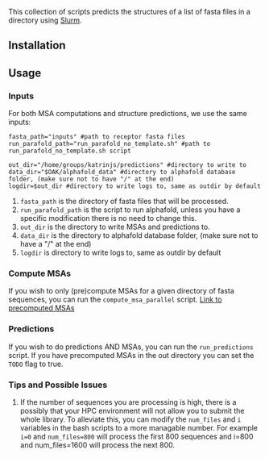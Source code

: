 This collection of scripts predicts the structures of a list of fasta files in a directory using [Slurm](https://slurm.schedmd.com/documentation.html).

## Installation

## Usage

### Inputs
For both MSA computations and structure predictions, we use the same inputs:
```
fasta_path="inputs" #path to receptor fasta files 
run_parafold_path="run_parafold_no_template.sh" #path to run_parafold_no_template.sh script

out_dir="/home/groups/katrinjs/predictions" #directory to write to
data_dir="$OAK/alphafold_data" #directory to alphafold database folder, (make sure not to have "/" at the end)  
logdir=$out_dir #directory to write logs to, same as outdir by default
```
1. `fasta_path` is the directory of fasta files that will be processed.
1. `run_parafold_path` is the script to run alphafold, unless you have a specific modification there is no need to change this.
1. `out_dir` is the directory to write MSAs and predictions to.
1. `data_dir` is the directory to alphafold database folder, (make sure not to have a "/" at the end)
1. `logdir` is directory to write logs to, same as outdir by default



### Compute MSAs 
If you wish to only (pre)compute MSAs for a given directory of fasta sequences, you can run the `compute_msa_parallel` script. [Link to precomputed MSAs](https://drive.google.com/file/d/1CzcO4JfKO8NrnVQvIKIQTCn__ha1ZWly/view?usp=share_link)

### Predictions
If you wish to do predictions AND MSAs, you can run the `run_predictions` script. If you have precomputed MSAs in the out directory you can set the `TODO` flag to true.

### Tips and Possible Issues
1. If the number of sequences you are processing is high, there is a possibly that your HPC environment will not allow you to submit the whole library. To alleviate this, you can modify the `num_files` and `i` variables in the bash scripts to a more managable number. For example `i=0` and `num_files=800` will process the first 800 sequences and i=800 and num_files=1600 will process the next 800.
